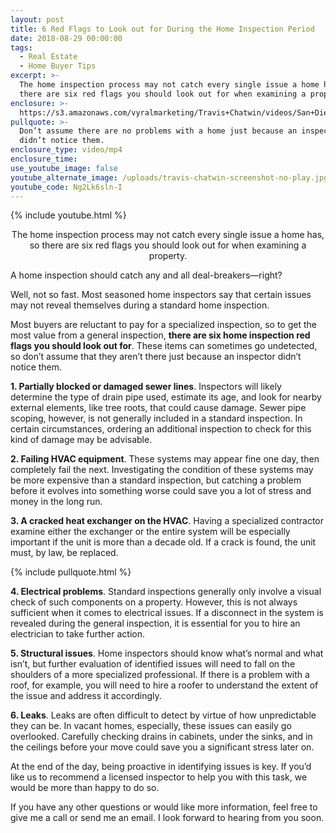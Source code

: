 ```yaml
---
layout: post
title: 6 Red Flags to Look out for During the Home Inspection Period
date: 2018-08-29 00:00:00
tags:
  - Real Estate
  - Home Buyer Tips
excerpt: >-
  The home inspection process may not catch every single issue a home has, so
  there are six red flags you should look out for when examining a property.
enclosure: >-
  https://s3.amazonaws.com/vyralmarketing/Travis+Chatwin/videos/San+Diego+Real+Estate+-+6+Red+Flags+to+Look+out+for+During+the+Home+Inspection+Period.mp4
pullquote: >-
  Don’t assume there are no problems with a home just because an inspector
  didn’t notice them.
enclosure_type: video/mp4
enclosure_time:
use_youtube_image: false
youtube_alternate_image: /uploads/travis-chatwin-screenshot-no-play.jpg
youtube_code: Ng2Lk6sln-I
---
```


{% include youtube.html %}

<center>The home inspection process may not catch every single issue a home has, so there are six red flags you should look out for when examining a property.</center>

A home inspection should catch any and all deal-breakers—right?

Well, not so fast. Most seasoned home inspectors say that certain issues may not reveal themselves during a standard home inspection.

Most buyers are reluctant to pay for a specialized inspection, so to get the most value from a general inspection, **there are six home inspection red flags you should look out for**. These items can sometimes go undetected, so don’t assume that they aren’t there just because an inspector didn’t notice them.

**1. Partially blocked or damaged sewer lines**. Inspectors will likely determine the type of drain pipe used, estimate its age, and look for nearby external elements, like tree roots, that could cause damage. Sewer pipe scoping, however, is not generally included in a standard inspection. In certain circumstances, ordering an additional inspection to check for this kind of damage may be advisable.

**2. Failing HVAC equipment**. These systems may appear fine one day, then completely fail the next. Investigating the condition of these systems may be more expensive than a standard inspection, but catching a problem before it evolves into something worse could save you a lot of stress and money in the long run.

**3. A cracked heat exchanger on the HVAC**. Having a specialized contractor examine either the exchanger or the entire system will be especially important if the unit is more than a decade old. If a crack is found, the unit must, by law, be replaced.

{% include pullquote.html %}

**4. Electrical problems**. Standard inspections generally only involve a visual check of such components on a property. However, this is not always sufficient when it comes to electrical issues. If a disconnect in the system is revealed during the general inspection, it is essential for you to hire an electrician to take further action.

**5. Structural issues**. Home inspectors should know what’s normal and what isn’t, but further evaluation of identified issues will need to fall on the shoulders of a more specialized professional. If there is a problem with a roof, for example, you will need to hire a roofer to understand the extent of the issue and address it accordingly.

**6. Leaks**. Leaks are often difficult to detect by virtue of how unpredictable they can be. In vacant homes, especially, these issues can easily go overlooked. Carefully checking drains in cabinets, under the sinks, and in the ceilings before your move could save you a significant stress later on.

At the end of the day, being proactive in identifying issues is key. If you’d like us to recommend a licensed inspector to help you with this task, we would be more than happy to do so.

If you have any other questions or would like more information, feel free to give me a call or send me an email. I look forward to hearing from you soon.